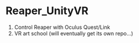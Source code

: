 # Reaper_UnityVR
1. Control Reaper with Oculus Quest/Link
2. VR art school (will eventually get its own repo...)

